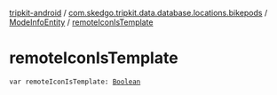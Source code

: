 [tripkit-android](../../index.md) / [com.skedgo.tripkit.data.database.locations.bikepods](../index.md) / [ModeInfoEntity](index.md) / [remoteIconIsTemplate](./remote-icon-is-template.md)

# remoteIconIsTemplate

`var remoteIconIsTemplate: `[`Boolean`](https://kotlinlang.org/api/latest/jvm/stdlib/kotlin/-boolean/index.html)